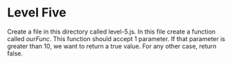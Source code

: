 # Level Five

Create a file in this directory called level-5.js. In this file create a function called *ourFunc*. This function should accept 1 parameter. If that parameter is greater than 10, we want to return a true value. For any other case, return false.